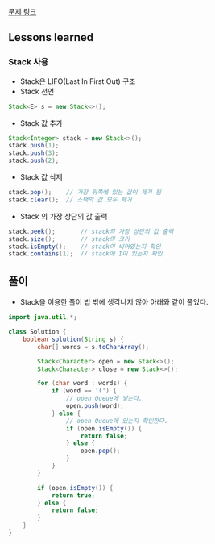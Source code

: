 [문제 링크](https://school.programmers.co.kr/learn/courses/30/lessons/12909)

## Lessons learned
### Stack 사용
- Stack은 LIFO(Last In First Out) 구조
- Stack 선언
```java
Stack<E> s = new Stack<>();
```
- Stack 값 추가
```java
Stack<Integer> stack = new Stack<>();
stack.push(1);
stack.push(3);
stack.push(2);
```
- Stack 값 삭제
```java
stack.pop();    // 가장 위쪽에 있는 값이 제거 됨
stack.clear();  // 스택의 값 모두 제거
```
- Stack 의 가장 상단의 값 출력
```java
stack.peek();       // stack의 가장 상단의 값 출력
stack.size();       // stack의 크기
stack.isEmpty();    // stack이 비어있는지 확인
stack.contains(1);  // stack에 1이 있는지 확인
```


## 풀이
- Stack을 이용한 풀이 법 밖에 생각나지 않아 아래와 같이 풀었다.
```java
import java.util.*;

class Solution {
    boolean solution(String s) {
        char[] words = s.toCharArray();

        Stack<Character> open = new Stack<>();
        Stack<Character> close = new Stack<>();

        for (char word : words) {
            if (word == '(') {
                // open Queue에 넣는다.
                open.push(word);
            } else {
                // open Queue에 있는지 확인한다.
                if (open.isEmpty()) {
                    return false;
                } else {
                    open.pop();
                }
            }
        }

        if (open.isEmpty()) {
            return true;
        } else {
            return false;
        }
    }
}
```

